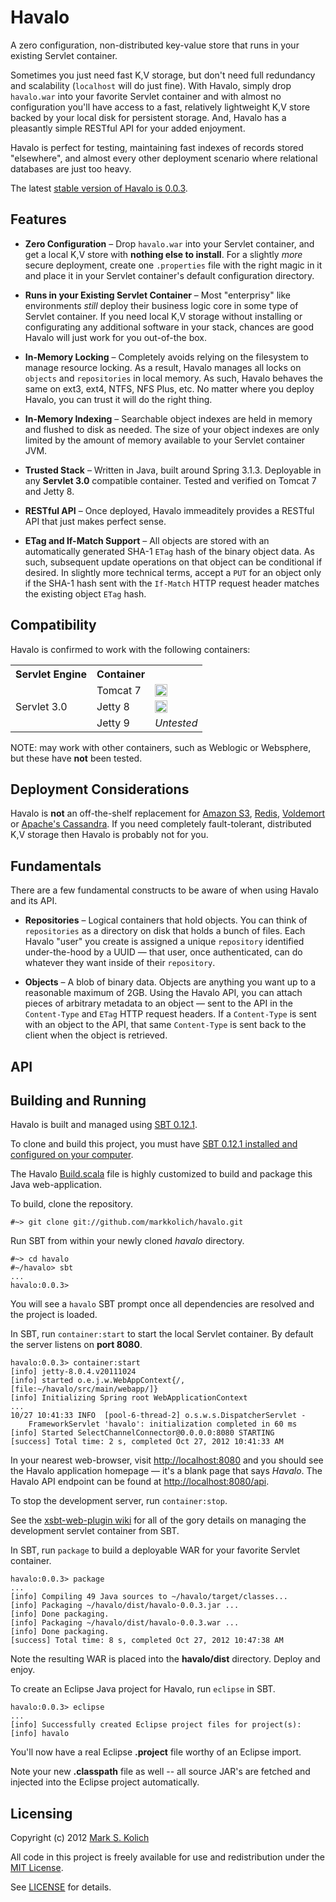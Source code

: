 # Havalo

A zero configuration, non-distributed key-value store that runs in your existing Servlet container.

Sometimes you just need fast K,V storage, but don't need full redundancy and scalability (`localhost` will do just fine).  With Havalo, simply drop `havalo.war` into your favorite Servlet container and with almost no configuration you'll have access to a fast, relatively lightweight K,V store backed by your local disk for persistent storage.  And, Havalo has a pleasantly simple RESTful API for your added enjoyment.

Havalo is perfect for testing, maintaining fast indexes of records stored "elsewhere", and almost every other deployment scenario where relational databases are just too heavy.

The latest <a href="https://github.com/markkolich/havalo/downloads">stable version of Havalo is 0.0.3</a>.

## Features

* **Zero Configuration** &ndash; Drop `havalo.war` into your Servlet container, and get a local K,V store with **nothing else to install**.  For a slightly *more* secure deployment, create one `.properties` file with the right magic in it and place it in your Servlet container's default configuration directory.

* **Runs in your Existing Servlet Container** &ndash; Most "enterprisy" like environments *still* deploy their business logic core in some type of Servlet container.  If you need local K,V storage without installing or configurating any additional software in your stack, chances are good Havalo will just work for you out-of-the box.

* **In-Memory Locking** &ndash; Completely avoids relying on the filesystem to manage resource locking.  As a result, Havalo manages all locks on `objects` and `repositories` in local memory.  As such, Havalo behaves the same on ext3, ext4, NTFS, NFS Plus, etc.  No matter where you deploy Havalo, you can trust it will do the right thing.

* **In-Memory Indexing** &ndash; Searchable object indexes are held in memory and flushed to disk as needed.  The size of your object indexes are only limited by the amount of memory available to your Servlet container JVM.

* **Trusted Stack** &ndash; Written in Java, built around Spring 3.1.3.  Deployable in any **Servlet 3.0** compatible container.  Tested and verified on Tomcat 7 and Jetty 8.

* **RESTful API** &ndash; Once deployed, Havalo immeaditely provides a RESTful API that just makes perfect sense.

* **ETag and If-Match Support** &ndash; All objects are stored with an automatically generated SHA-1 `ETag` hash of the binary object data.  As such, subsequent update operations on that object can be conditional if desired.  In slightly more technical terms, accept a `PUT` for an object only if the SHA-1 hash sent with the `If-Match` HTTP request header matches the existing object `ETag` hash.

## Compatibility

Havalo is confirmed to work with the following containers:

<table>
  <tr>
  <th>Servlet Engine</th>
  <th>Container</th>
  <th>&nbsp;</th>
  </tr>
  <tr>
  <td rowspan="3">Servlet 3.0</td>
  <td>Tomcat 7</td>
  <td><img src="http://openclipart.org/image/800px/svg_to_png/161503/OK-1.png" height="20"></td>
  </tr>
  <tr>
  <td>Jetty 8</td>
  <td><img src="http://openclipart.org/image/800px/svg_to_png/161503/OK-1.png" height="20"></td>
  </tr>
  <tr>
  <td>Jetty 9</td>
  <td><em>Untested</em></td>
  </tr>
</table>

NOTE: may work with other containers, such as Weblogic or Websphere, but these have **not** been tested.

## Deployment Considerations

Havalo is **not** an off-the-shelf replacement for <a href="http://aws.amazon.com/s3/">Amazon S3</a>, <a href="http://redis.io">Redis</a>, <a href="http://www.project-voldemort.com/voldemort/">Voldemort</a> or <a href="http://cassandra.apache.org/">Apache's Cassandra</a>.  If you need completely fault-tolerant, distributed K,V storage then Havalo is probably not for you.

## Fundamentals

There are a few fundamental constructs to be aware of when using Havalo and its API.

* **Repositories** &ndash; Logical containers that hold objects.  You can think of `repositories` as a directory on disk that holds a bunch of files.  Each Havalo "user" you create is assigned a unique `repository` identified under-the-hood by a UUID &mdash; that user, once authenticated, can do whatever they want inside of their `repository`.

* **Objects** &ndash; A blob of binary data.  Objects are anything you want up to a reasonable maximum of 2GB.  Using the Havalo API, you can attach pieces of arbitrary metadata to an object &mdash; sent to the API in the `Content-Type` and `ETag` HTTP request headers.  If a `Content-Type` is sent with an object to the API, that same `Content-Type` is sent back to the client when the object is retrieved.

## API

## Building and Running

Havalo is built and managed using <a href="https://github.com/harrah/xsbt">SBT 0.12.1</a>.

To clone and build this project, you must have <a href="http://www.scala-sbt.org/release/docs/Getting-Started/Setup">SBT 0.12.1 installed and configured on your computer</a>.

The Havalo <a href="https://github.com/markkolich/havalo/blob/master/project/Build.scala">Build.scala</a> file is highly customized to build and package this Java web-application.

To build, clone the repository.

    #~> git clone git://github.com/markkolich/havalo.git

Run SBT from within your newly cloned *havalo* directory.

    #~> cd havalo
    #~/havalo> sbt
    ...
    havalo:0.0.3>

You will see a `havalo` SBT prompt once all dependencies are resolved and the project is loaded.

In SBT, run `container:start` to start the local Servlet container.  By default the server listens on **port 8080**.

    havalo:0.0.3> container:start
    [info] jetty-8.0.4.v20111024
    [info] started o.e.j.w.WebAppContext{/,[file:~/havalo/src/main/webapp/]}
    [info] Initializing Spring root WebApplicationContext
    ...
    10/27 10:41:33 INFO  [pool-6-thread-2] o.s.w.s.DispatcherServlet -
        FrameworkServlet 'havalo': initialization completed in 60 ms
    [info] Started SelectChannelConnector@0.0.0.0:8080 STARTING
    [success] Total time: 2 s, completed Oct 27, 2012 10:41:33 AM

In your nearest web-browser, visit <a href="http://localhost:8080">http://localhost:8080</a> and you should see the Havalo application homepage &mdash; it's a blank page that says *Havalo*.  The Havalo API endpoint can be found at <a href="http://localhost:8080/api">http://localhost:8080/api</a>.

To stop the development server, run `container:stop`.

See the <a href="https://github.com/siasia/xsbt-web-plugin/wiki">xsbt-web-plugin wiki</a> for all of the gory details on managing the development servlet container from SBT.

In SBT, run `package` to build a deployable WAR for your favorite Servlet container.

    havalo:0.0.3> package
    ...
    [info] Compiling 49 Java sources to ~/havalo/target/classes...
    [info] Packaging ~/havalo/dist/havalo-0.0.3.jar ...
    [info] Done packaging.
    [info] Packaging ~/havalo/dist/havalo-0.0.3.war ...
    [info] Done packaging.
    [success] Total time: 8 s, completed Oct 27, 2012 10:47:38 AM

Note the resulting WAR is placed into the **havalo/dist** directory.  Deploy and enjoy.

To create an Eclipse Java project for Havalo, run `eclipse` in SBT.

    havalo:0.0.3> eclipse
    ...
    [info] Successfully created Eclipse project files for project(s):
    [info] havalo

You'll now have a real Eclipse **.project** file worthy of an Eclipse import.

Note your new **.classpath** file as well -- all source JAR's are fetched and injected into the Eclipse project automatically.

## Licensing

Copyright (c) 2012 <a href="http://mark.koli.ch">Mark S. Kolich</a>

All code in this project is freely available for use and redistribution under the <a href="http://opensource.org/comment/991">MIT License</a>.

See <a href="https://github.com/markkolich/havalo/blob/master/LICENSE">LICENSE</a> for details.
